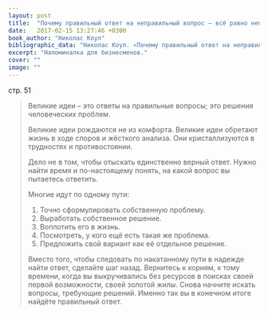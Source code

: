 ```yaml
---
layout: post
title:  "Почему правильный ответ на неправильный вопрос – всё равно неправильный ответ"
date:   2017-02-15 13:27:46 +0300
book_author: "Николас Коул"
bibliographic_data: "Николас Коул. «Почему правильный ответ на неправильный вопрос – всё равно неправильный ответ». Ж. «Деловое совершенство» (BusinessExcellence), № 1, 2017 г., стр. 50-51"
excerpt: "Напоминалка для бизнесменов."
cover: ""
image: ""
---
```


стр. 51

> Великие идеи – это ответы на правильные вопросы; это решения человеческих проблем.
>
> Великие идеи рождаются не из комфорта. Великие идеи обретают жизнь в ходе споров и жёсткого анализа. Они кристаллизуются в трудностях и противостоянии.
>
> Дело не в том, чтобы отыскать единственно верный ответ. Нужно найти время и по-настоящему понять, на какой вопрос вы пытаетесь ответить.
>
> Многие идут по одному пути:
>
> 1. Точно сформулировать собственную проблему.
> 2. Выработать собственное решение.
> 3. Воплотить его в жизнь.
> 4. Посмотреть, у кого ещё есть такая же проблема.
> 5. Предложить свой вариант как её отдельное решение.
>
> Вместо того, чтобы следовать по накатанному пути в надежде найти ответ, сделайте шаг назад. Вернитесь к корням, к тому времени, когда вы выкручивались без ресурсов в поисках своей первой возможности, своей золотой жилы. Снова начните искать вопросы, требующие решений. Именно так вы в конечном итоге найдёте правильный ответ.

